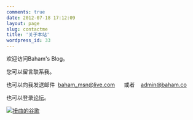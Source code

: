 ```yaml
---
comments: true
date: 2012-07-18 17:12:09
layout: page
slug: contactme
title: '关于本站'
wordpress_id: 33
---
```


欢迎访问Baham's Blog。

您可以留言联系我。

也可以向我发送邮件  baham_msn@live.com      或者    admin@baham.co

也可以登录[论坛](http://baham.co/forums/forum/bahams-forum)。







[![扭曲的谷歌](http://baham.co/wp-content/uploads/2012/07/捕获6_副00.png)](http://baham.co/%e8%81%94%e7%b3%bb%e6%88%91/6_%e5%89%af00-png)
